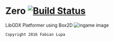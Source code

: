 Zero [![Build Status](https://travis-ci.org/flaiker/zero.svg?branch=master)](https://travis-ci.org/flaiker/zero)
====

LibGDX Platformer using Box2D
![ingame image](http://i.imgur.com/kBFkgzD.png)

```
Copyright 2016 Fabian Lupa
```

